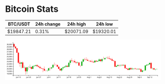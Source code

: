 # Bitcoin Stats

BTC/USDT|24h change|24h high|24h low|
|---|---|---|---|
|$19847.21|0.31%|$20071.09|$19320.01|

<img src="./chart.svg">
